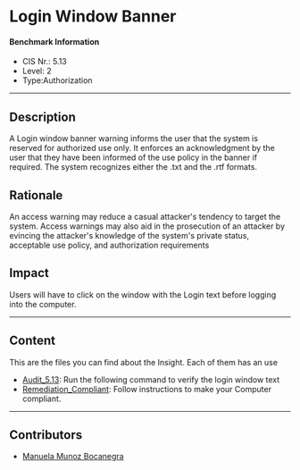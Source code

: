 # Login Window Banner
#### Benchmark Information
- CIS Nr.: 5.13
- Level: 2
- Type:Authorization
------------------------
## Description

A Login window banner warning informs the user that the system is reserved for authorized use only. It enforces an acknowledgment by the user that they have been informed of the use policy in the banner if required. The system recognizes either the .txt and the .rtf formats.

## Rationale

An access warning may reduce a casual attacker's tendency to target the system. Access warnings may also aid in the prosecution of an attacker by evincing the attacker's knowledge of the system's private status, acceptable use policy, and authorization requirements

## Impact

Users will have to click on the window with the Login text before logging into the computer.

---
## Content
This are the files you can find about the Insight. Each of them has an use 
* [Audit_5.13](https://github.com/apfelwerk/JamfProtectInsights/blob/main/AuthorizationType/CIS_5.13_Login%20Window%20Banner%20/Audit_5.13.sh): Run the following command to verify the login window text
* [Remediation_Compliant](https://github.com/apfelwerk/JamfProtectInsights/blob/main/AuthorizationType/CIS_5.13_Login%20Window%20Banner%20/Remediation_Compliant.md): Follow instructions to make your Computer compliant.
------------------------------------------------------------------------------------------------------------------------------------------------------------------------------------------------------------------------------------------------------------------------------------------------------------------------------
## Contributors
* [Manuela Munoz Bocanegra](https://github.com/manuelamunoz)


